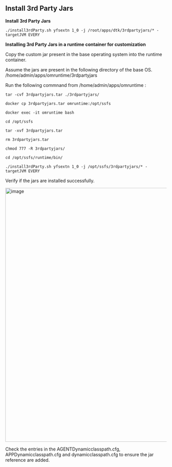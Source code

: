 ## **Install 3rd Party Jars**

**Install 3rd Party Jars**
```CMD
./install3rdParty.sh yfsextn 1_0 -j /root/apps/dtk/3rdpartyjars/* -targetJVM EVERY
```

**Installing 3rd Party Jars in a runtime container for customization**

Copy the custom jar present in the base operating system into the runtime container.

Assume the jars are present in the following directory of the base OS.
/home/admin/apps/omruntime/3rdpartyjars

Run the following commnand from /home/admin/apps/omruntime :
```CMD
tar -cvf 3rdpartyjars.tar ./3rdpartyjars/
```
```CMD
docker cp 3rdpartyjars.tar omruntime:/opt/ssfs
```

```CMD
docker exec -it omruntime bash
```
```
cd /opt/ssfs
```
```CMD
tar -xvf 3rdpartyjars.tar
```
```CMD
rm 3rdpartyjars.tar
```
```CMD
chmod 777 -R 3rdpartyjars/
```

```CMD
cd /opt/ssfs/runtime/bin/
```
```CMD
./install3rdParty.sh yfsextn 1_0 -j /opt/ssfs/3rdpartyjars/* -targetJVM EVERY
```

Verify if the jars are installed successfully.

<img width="790" alt="image" src="https://github.com/codersyacht/Public/assets/128015499/58b893ef-3d3d-4f29-9c06-d72ba2269231">


Check the entries in the AGENTDynamicclasspath.cfg, APPDynamicclasspath.cfg and dynamicclasspath.cfg to ensure the jar reference are added.
